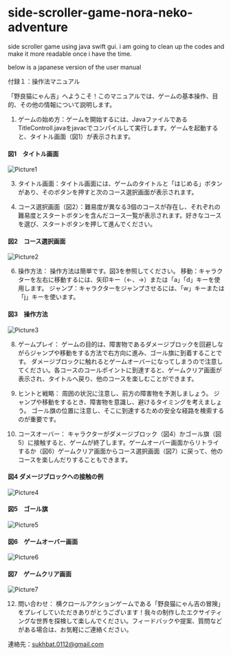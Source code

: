 # side-scroller-game-nora-neko-adventure

side scroller game using java swift gui. 
i am going to clean up the codes and make it more readable once i have the time.

below is a japanese version of the user manual

付録１：操作法マニュアル

「野良猫にゃん吉」へようこそ！このマニュアルでは、ゲームの基本操作、目的、その他の情報について説明します。

1.	ゲームの始め方：ゲームを開始するには、JavaファイルであるTitleControll.javaをjavacでコンパイルして実行します。ゲームを起動すると、タイトル画面（図1）が表示されます。
 #### 図1　タイトル画面
 ![Picture1](https://github.com/sukhbat112/java-side-scroller-game-nora-neko-adventure/assets/68054312/983e78ac-124c-4d81-8564-06113d6ff1a2)

3.	タイトル画面：タイトル画面には、ゲームのタイトルと「はじめる」ボタンがあり、そのボタンを押すと次のコース選択画面が表示されます。

4.	コース選択画面（図2）：難易度が異なる3個のコースが存在し、それぞれの難易度とスタートボタンを含んだコース一覧が表示されます。好きなコースを選び、スタートボタンを押して進んでください。
   #### 図2　コース選択画面
![Picture2](https://github.com/sukhbat112/java-side-scroller-game-nora-neko-adventure/assets/68054312/f2edb526-24f6-4042-9bc1-efebf97e8fdd)

6.	操作方法：
操作方法は簡単です。図3を参照してください。
移動：キャラクターを左右に移動するには、矢印キー（←、→）または「a」「d」キーを使用します。
ジャンプ：キャラクターをジャンプさせるには、「w」キーまたは「j」キーを使います。

#### 図3　操作方法

![Picture3](https://github.com/sukhbat112/java-side-scroller-game-nora-neko-adventure/assets/68054312/c28fa576-14a6-4e2b-8e67-cbb8b6f69220)

8.	ゲームプレイ：
ゲームの目的は、障害物であるダメージブロックを回避しながらジャンプや移動をする方法で右方向に進み、ゴール旗に到着することです。
ダメージブロックに触れるとゲームオーバーになってしまうので注意してください。各コースのコールポイントに到達すると、ゲームクリア画面が表示され、タイトルへ戻り、他のコースを楽しむことができます。

9.	ヒントと戦略：
周囲の状況に注意し、前方の障害物を予測しましょう。
ジャンプや移動をするとき、障害物を意識し、避けるタイミングを考えましょう。
ゴール旗の位置に注意し、そこに到達するための安全な経路を検索するのが重要です。

10.	 コースオーバー：
キャラクターがダメージブロック（図4）かゴール旗（図5）に接触すると、ゲームが終了します。ゲームオーバー画面からリトライするか（図6）ゲームクリア画面からコース選択画面（図7）に戻って、他のコースを楽しんだりすることもできます。
#### 図4 ダメージブロックへの接触の例
![Picture4](https://github.com/sukhbat112/java-side-scroller-game-nora-neko-adventure/assets/68054312/4b4a4087-eb96-4b4a-ba30-3245f451d99d)

#### 図5　ゴール旗
![Picture5](https://github.com/sukhbat112/java-side-scroller-game-nora-neko-adventure/assets/68054312/84fd18b8-daa9-424d-9f6c-4c7395039c5f)

#### 図6　ゲームオーバー画面
![Picture6](https://github.com/sukhbat112/java-side-scroller-game-nora-neko-adventure/assets/68054312/fe315030-fb4c-44f6-a93d-66cbc5b8ed80)

#### 図7　ゲームクリア画面
![Picture7](https://github.com/sukhbat112/java-side-scroller-game-nora-neko-adventure/assets/68054312/bd0020ab-f9f2-4e7b-9e0e-ec33ac9c72a9)

12.	問い合わせ：
横クロールアクションゲームである「野良猫にゃん吉の冒険」をプレイしていただきありがとうございます！我々の制作したエクサイティングな世界を探検して楽しんでください。フィードバックや提案、質問などがある場合は、お気軽にご連絡ください。

連絡先：sukhbat.0112@gmail.com
